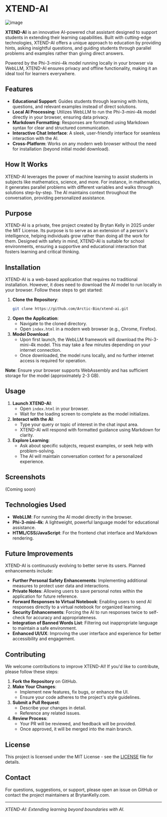 # XTEND-AI

![image](https://github.com/user-attachments/assets/a8f8b0dd-5f13-467d-a89d-788bf1355208)

**XTEND-AI** is an innovative AI-powered chat assistant designed to support students in extending their learning capabilities. Built with cutting-edge technologies, XTEND-AI offers a unique approach to education by providing hints, asking insightful questions, and guiding students through parallel problems and examples rather than giving direct answers.

Powered by the Phi-3-mini-4k model running locally in your browser via WebLLM, XTEND-AI ensures privacy and offline functionality, making it an ideal tool for learners everywhere.

## Features

- **Educational Support**: Guides students through learning with hints, questions, and relevant examples instead of direct solutions.
- **Local AI Processing**: Utilizes WebLLM to run the Phi-3-mini-4k model directly in your browser, ensuring data privacy.
- **Markdown Formatting**: Responses are formatted using Markdown syntax for clear and structured communication.
- **Interactive Chat Interface**: A sleek, user-friendly interface for seamless interaction with the AI.
- **Cross-Platform**: Works on any modern web browser without the need for installation (beyond initial model download).

## How It Works

XTEND-AI leverages the power of machine learning to assist students in subjects like mathematics, science, and more. For instance, in mathematics, it generates parallel problems with different variables and walks through solutions step-by-step. The AI maintains context throughout the conversation, providing personalized assistance.

## Purpose

XTEND-AI is a private, free project created by Brytan Kelly in 2025 under the MIT License. Its purpose is to serve as an extension of a person's intelligence, helping individuals grow rather than doing all the work for them. Designed with safety in mind, XTEND-AI is suitable for school environments, ensuring a supportive and educational interaction that fosters learning and critical thinking.

## Installation

XTEND-AI is a web-based application that requires no traditional installation. However, it does need to download the AI model to run locally in your browser. Follow these steps to get started:

1. **Clone the Repository**:
   ```bash
   git clone https://github.com/Arctic-Bio/xtend-ai.git
   ```
2. **Open the Application**:
   - Navigate to the cloned directory.
   - Open `index.html` in a modern web browser (e.g., Chrome, Firefox).
3. **Model Download**:
   - Upon first launch, the WebLLM framework will download the Phi-3-mini-4k model. This may take a few minutes depending on your internet connection.
   - Once downloaded, the model runs locally, and no further internet access is required for operation.

**Note**: Ensure your browser supports WebAssembly and has sufficient storage for the model (approximately 2-3 GB).

## Usage

1. **Launch XTEND-AI**:
   - Open `index.html` in your browser.
   - Wait for the loading screen to complete as the model initializes.
2. **Interact with the AI**:
   - Type your query or topic of interest in the chat input area.
   - XTEND-AI will respond with formatted guidance using Markdown for clarity.
3. **Explore Learning**:
   - Ask about specific subjects, request examples, or seek help with problem-solving.
   - The AI will maintain conversation context for a personalized experience.

## Screenshots

<!-- Add screenshots or GIFs of the application in action -->
(Coming soon)

## Technologies Used

- **WebLLM**: For running the AI model directly in the browser.
- **Phi-3-mini-4k**: A lightweight, powerful language model for educational assistance.
- **HTML/CSS/JavaScript**: For the frontend chat interface and Markdown rendering.

## Future Improvements

XTEND-AI is continuously evolving to better serve its users. Planned enhancements include:

- **Further Personal Safety Enhancements**: Implementing additional measures to protect user data and interactions.
- **Private Notes**: Allowing users to save personal notes within the application for future reference.
- **Forward Responses to Virtual Notebook**: Enabling users to send AI responses directly to a virtual notebook for organized learning.
- **Security Enhancements**: Forcing the AI to run responses twice to self-check for accuracy and appropriateness.
- **Integration of Banned Words List**: Filtering out inappropriate language to maintain a safe environment.
- **Enhanced UI/UX**: Improving the user interface and experience for better accessibility and engagement.

## Contributing

We welcome contributions to improve XTEND-AI! If you'd like to contribute, please follow these steps:

1. **Fork the Repository** on GitHub.
2. **Make Your Changes**:
   - Implement new features, fix bugs, or enhance the UI.
   - Ensure your code adheres to the project's style guidelines.
3. **Submit a Pull Request**:
   - Describe your changes in detail.
   - Reference any related issues.
4. **Review Process**:
   - Your PR will be reviewed, and feedback will be provided.
   - Once approved, it will be merged into the main branch.

## License

This project is licensed under the MIT License - see the [LICENSE](LICENSE) file for details.

## Contact

For questions, suggestions, or support, please open an issue on GitHub or contact the project maintainers at BrytanKelly.com.

---

*XTEND-AI: Extending learning beyond boundaries with AI.*
